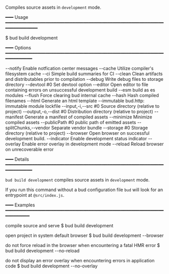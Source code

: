 Compiles source assets in `development` mode.

━━━ Usage ━━━━━━━━━━━━━━━━━━━━━━━━━━━━━━━━━━━━━━━━━━━━━━━━━━━━━━━━━━━━━━━━━━━━━━━

$ bud build development

━━━ Options ━━━━━━━━━━━━━━━━━━━━━━━━━━━━━━━━━━━━━━━━━━━━━━━━━━━━━━━━━━━━━━━━━━━━━

  --notify                  Enable notfication center messages
  --cache                   Utilize compiler's filesystem cache
  --ci                      Simple build summaries for CI
  --clean                   Clean artifacts and distributables prior to compilation
  --debug                   Write debug files to storage directory
  --devtool #0              Set devtool option
  --editor                  Open editor to file containing errors on unsuccessful development build
  --esm                     build as es modules
  --flush                   Force clearing bud internal cache
  --hash                    Hash compiled filenames
  --html                    Generate an html template
  --immutable               bud.http: immutable module lockfile
  --input,-i,--src #0       Source directory (relative to project)
  --output,-o,--dist #0     Distribution directory (relative to project)
  --manifest                Generate a manifest of compiled assets
  --minimize                Minimize compiled assets
  --publicPath #0           public path of emitted assets
  --splitChunks,--vendor    Separate vendor bundle
  --storage #0              Storage directory (relative to project)
  --browser                 Open browser on successful development build.
  --indicator               Enable development status indicator
  --overlay                 Enable error overlay in development mode
  --reload                  Reload browser on unrecoverable error

━━━ Details ━━━━━━━━━━━━━━━━━━━━━━━━━━━━━━━━━━━━━━━━━━━━━━━━━━━━━━━━━━━━━━━━━━━━━

`bud build development` compiles source assets in `development` mode.

If you run this command without a bud configuration file `bud` will look for an 
entrypoint at `@src/index.js`.

━━━ Examples ━━━━━━━━━━━━━━━━━━━━━━━━━━━━━━━━━━━━━━━━━━━━━━━━━━━━━━━━━━━━━━━━━━━━

compile source and serve
  $ bud build development

open project in system default browser
  $ bud build development --browser

do not force reload in the browser when encountering a fatal HMR error
  $ bud build development --no-reload

do not display an error overlay when encountering errors in application code
  $ bud build development --no-overlay